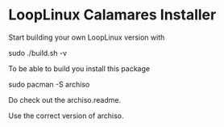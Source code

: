 # LoopLinux Calamares Installer 

Start building your own LoopLinux version with 

sudo ./build.sh -v

To be able to build you install this package

sudo pacman -S archiso

Do check out the archiso.readme.

Use the correct version of archiso.

